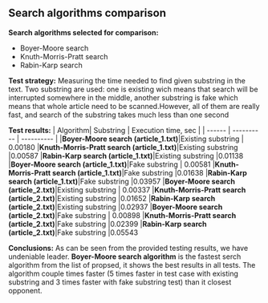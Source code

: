 ## Search algorithms comparison

**Search algorithms selected for comparison:**

 - Boyer-Moore search
 - Knuth-Morris-Pratt search
 - Rabin-Karp search

**Test strategy:** 
Measuring the time needed to find given substring in the text. Two substring are used: one is existing wich means that search will be interrupted somewhere in the middle, another substring is fake which means that whole article need to be scanned.However, all of them are really fast, and search of the substring takes much less than one second 

**Test results:** 
| Algorithm| Substring | Execution time, sec |
| ------ | ---------- | ---------- |
|**Boyer-Moore search (article_1.txt)**|Existing substring | 0.00180
|**Knuth-Morris-Pratt search (article_1.txt)**|Existing substring |0.00587
|**Rabin-Karp search (article_1.txt)**|Existing substring |0.01138
|**Boyer-Moore search (article_1.txt)**|Fake substring | 0.00581
|**Knuth-Morris-Pratt search (article_1.txt)**|Fake substring |0.01638
|**Rabin-Karp search (article_1.txt)**|Fake substring |0.03957
|**Boyer-Moore search (article_2.txt)**|Existing substring | 0.00337
|**Knuth-Morris-Pratt search (article_2.txt)**|Existing substring |0.01652
|**Rabin-Karp search (article_2.txt)**|Existing substring |0.02937
|**Boyer-Moore search (article_2.txt)**|Fake substring | 0.00898
|**Knuth-Morris-Pratt search (article_2.txt)**|Fake substring |0.02399
|**Rabin-Karp search (article_2.txt)**|Fake substring |0.05543

**Conclusions:**
As can be seen from the provided testing results, we have undeniable leader. **Boyer-Moore search algorithm** is the fastest serch algorithm from the list of propsed, it shows the best results in all tests. The algorithm couple times faster (5 times faster in test case with existing substring and 3 times faster with fake substring test) than it closest opponent.